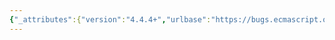 ```yaml
---
{"_attributes":{"version":"4.4.4+","urlbase":"https://bugs.ecmascript.org/","maintainer":"dherman@mozilla.com"},"bug":{"bug_id":460,"creation_ts":"2012-07-08 00:57:00 -0700","short_desc":"12.2.1: unitalicized \"Lexical\"","delta_ts":"2012-07-08 21:29:52 -0700","product":"Draft for 6th Edition","component":"editorial issue","version":"Rev 8: June 15, 2012 Draft","rep_platform":"All","op_sys":"All","bug_status":"RESOLVED","resolution":"FIXED","priority":"Normal","bug_severity":"minor","everconfirmed":true,"reporter":{"uid":"jmdyck","name":"Michael Dyck"},"assigned_to":{"uid":"allen","name":"Allen Wirfs-Brock"},"long_desc":[{"commentid":1142,"comment_count":0,"who":{"uid":"jmdyck","name":"Michael Dyck"},"bug_when":"2012-07-08 00:57:00 -0700","thetext":"In 12.2.1 \"Let and Const Declarations\",\nunder \"Runtime Semantics: Evaluation\",\nrule 2, step 3 says:\n     \"Return the result of evaluating LexicalBinding.\"\nwhere \"Lexical\" is upright and \"Binding\" is italicized.\n\nItalicize \"Lexical\" too."},{"commentid":1148,"comment_count":1,"who":{"uid":"allen","name":"Allen Wirfs-Brock"},"bug_when":"2012-07-08 12:42:55 -0700","thetext":"corrected in editor's draft"}]}}
---
```

